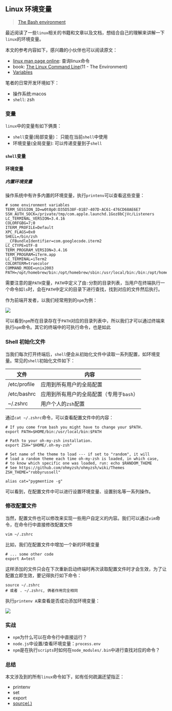 ## Linux 环境变量
> [The Bash environment](https://linux.die.net/Bash-Beginners-Guide/chap_03.html)

最近阅读了一些`linux`相关的书籍和文章以及文档，想结合自己的理解来讲解一下`linux`的环境变量。

本文的参考内容如下，感兴趣的小伙伴也可以阅读原文：
* [linux man page online](https://man7.org/linux/man-pages/index.html): 查询linux命令
* book: [The Linux Command Line](https://linuxcommand.org/tlcl.php)(11 - The Environment)
* [Variables](https://linux.die.net/Bash-Beginners-Guide/sect_03_02.html)

笔者的日常开发环境如下：
* 操作系统:macos
* `shell`: zsh

### 变量

`linux`中的变量有如下俩类：

* `shell`变量(局部变量)： 只能在当前`shell`中使用
* 环境变量(全局变量): 可以传递变量到子`shell`

#### `shell`变量

#### 环境变量

##### 内置环境变量

操作系统中有许多内置的环境变量，执行`printenv`可以查看这些变量：
```shell
# some environment variables
TERM_SESSION_ID=w0t0p0:D35D538F-01B7-407D-AC61-476CD68AE6E7
SSH_AUTH_SOCK=/private/tmp/com.apple.launchd.1Goz8bCjVc/Listeners
LC_TERMINAL_VERSION=3.4.16
COLORFGBG=7;0
ITERM_PROFILE=Default
XPC_FLAGS=0x0
SHELL=/bin/zsh
__CFBundleIdentifier=com.googlecode.iterm2
LC_CTYPE=UTF-8
TERM_PROGRAM_VERSION=3.4.16
TERM_PROGRAM=iTerm.app
LC_TERMINAL=iTerm2
COLORTERM=truecolor
COMMAND_MODE=unix2003
PATH=/opt/homebrew/bin:/opt/homebrew/sbin:/usr/local/bin:/bin:/opt/homebrew/bin:/opt/homebrew/sbin:/usr/local/bin:/opt/homebrew/bin:/opt/homebrew/sbin:/usr/local/bin:/usr/local/bin:/usr/bin:/bin:/usr/sbin:/sbin
```

需要注意的是`PATH`变量，`PATH`中定义了由`:`分割的目录列表，当用户在终端执行一个命令如`ls`时，会在`PATH`中定义的目录下进行查找，找到对应的文件然后执行。

作为前端开发者，以我们经常用到的`npm`为例：

![](https://cdn.jsdelivr.net/gh/wangkaiwd/drawing-bed/202210161853592.png)

可以看到`npm`所在目录存在于`PATH`对应的目录列表中，所以我们才可以通过终端来执行`npm`命令。其它的终端中的可执行命令，也是如此

### Shell 初始化文件

当我们每次打开终端后，`shell`便会从初始化文件中读取一系列配置，如环境变量。常见的`shell`初始化文件如下：

| 文件           | 内容                      |
|--------------|-------------------------|
| /etc/profile | 应用到所有用户的全局配置            |
| /etc/bashrc  | 应用到所有用户的全局配置（专用于`bash`） |
| ~/.zshrc     | 用户个人的`zsh`配置            |

通过`cat ~/.zshrc`命令，可以查看配置文件中的内容：
```shell
# If you come from bash you might have to change your $PATH.
export PATH=$HOME/bin:/usr/local/bin:$PATH

# Path to your oh-my-zsh installation.
export ZSH="$HOME/.oh-my-zsh"

# Set name of the theme to load --- if set to "random", it will
# load a random theme each time oh-my-zsh is loaded, in which case,
# to know which specific one was loaded, run: echo $RANDOM_THEME
# See https://github.com/ohmyzsh/ohmyzsh/wiki/Themes
ZSH_THEME="robbyrussell"

alias cat="pygmentize -g"
```

可以看到，在配置文件中可以进行设置环境变量、设置别名等一系列操作。

### 修改配置文件

当然，配置文件也可以修改来实现一些用户自定义的内容。我们可以通过`vim`命令，在命令行中直接修改配置文件
```shell
vim ~/.zshrc
```

比如，我们在配置文件中增加一个新的环境变量

```shell
# ... some other code
export A=test
```

这样添加的文件只会在下次重新启动终端时再次读取配置文件时才会生效，为了让配置立即生效，要记得执行如下命令：
```shell
source ~/.zshrc
# 或者 . ~/.zshrc, 俩者作用完全相同
```

执行`printenv A`来查看是否成功添加环境变量：

![](https://cdn.jsdelivr.net/gh/wangkaiwd/drawing-bed/202210161825867.png)

### 实战

* `npm`为什么可以在命令行中直接运行？
* `node.js`中设置/查看环境变量：`process.env`
* `npm`是在执行`scripts`时如何在`node_modules/.bin`中进行查找对应的命令？

### 总结

本文涉及到的所有`linux`命令如下，如有任何疏漏还望指正：

* printenv
* set
* export
* [source(.)](https://man7.org/linux/man-pages/man1/dot.1p.html)




